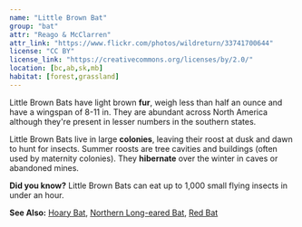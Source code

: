 ```yaml
---
name: "Little Brown Bat"
group: "bat"
attr: "Reago & McClarren"
attr_link: "https://www.flickr.com/photos/wildreturn/33741700644"
license: "CC BY"
license_link: "https://creativecommons.org/licenses/by/2.0/"
location: [bc,ab,sk,mb]
habitat: [forest,grassland]
---
```

Little Brown Bats have light brown **fur**, weigh less than half an ounce and have a wingspan of 8-11 in. They are abundant across North America although they're present in lesser numbers in the southern states.

Little Brown Bats live in large **colonies**, leaving their roost at dusk and dawn to hunt for insects. Summer roosts are tree cavities and buildings (often used by maternity colonies). They **hibernate** over the winter in caves or abandoned mines.

**Did you know?** Little Brown Bats can eat up to 1,000 small flying insects in under an hour.

<!-- generated, do not edit -->
**See Also:**
[Hoary Bat](/{{section}}/hoarybat),
[Northern Long-eared Bat](/{{section}}/norlebat),
[Red Bat](/{{section}}/redbat)
